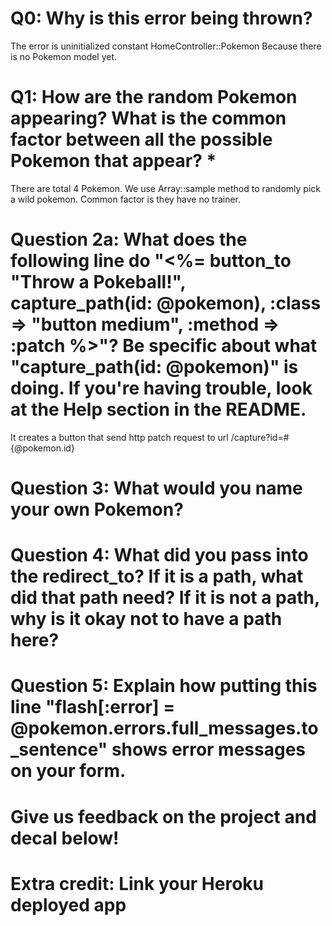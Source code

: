 # Q0: Why is this error being thrown?
The error is uninitialized constant HomeController::Pokemon
Because there is no Pokemon model yet.


# Q1: How are the random Pokemon appearing? What is the common factor between all the possible Pokemon that appear? *
There are total 4 Pokemon. We use Array::sample method to randomly pick a wild pokemon.
Common factor is they have no trainer.


# Question 2a: What does the following line do "<%= button_to "Throw a Pokeball!", capture_path(id: @pokemon), :class => "button medium", :method => :patch %>"? Be specific about what "capture_path(id: @pokemon)" is doing. If you're having trouble, look at the Help section in the README.
It creates a button that send http patch request to url /capture?id=#{@pokemon.id}


# Question 3: What would you name your own Pokemon?

# Question 4: What did you pass into the redirect_to? If it is a path, what did that path need? If it is not a path, why is it okay not to have a path here?

# Question 5: Explain how putting this line "flash[:error] = @pokemon.errors.full_messages.to_sentence" shows error messages on your form.

# Give us feedback on the project and decal below!

# Extra credit: Link your Heroku deployed app
